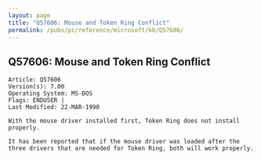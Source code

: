 ```yaml
---
layout: page
title: "Q57606: Mouse and Token Ring Conflict"
permalink: /pubs/pc/reference/microsoft/kb/Q57606/
---
```


## Q57606: Mouse and Token Ring Conflict

	Article: Q57606
	Version(s): 7.00
	Operating System: MS-DOS
	Flags: ENDUSER |
	Last Modified: 22-MAR-1990
	
	With the mouse driver installed first, Token Ring does not install
	properly.
	
	It has been reported that if the mouse driver was loaded after the
	three drivers that are needed for Token Ring, both will work properly.
